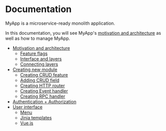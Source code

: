 # Documentation

MyApp is a microservice-ready monolith application.

In this documentation, you will see MyApp's [motivation and architecture](motivation-and-architecture/README.md) as well as how to manage MyApp.

<!--startToc-->
* [Motivation and architecture](motivation-and-architecture/README.md)
    * [Feature flags](motivation-and-architecture/feature-flags.md)
    * [Interface and layers](motivation-and-architecture/interface-and-layers.md)
    * [Connecting layers](motivation-and-architecture/connecting-layers.md)
* [Creating new module](creating-new-module/README.md)
    * [Creating CRUD feature](creating-new-module/creating-c-r-u-d-feature.md)
    * [Adding CRUD field](creating-new-module/adding-c-r-u-d-field.md)
    * [Creating HTTP router](creating-new-module/creating-h-t-t-p-router.md)
    * [Creating Event handler](creating-new-module/creating-event-handler.md)
    * [Creating RPC handler](creating-new-module/creating-r-p-c-handler.md)
* [Authentication + Authorization](authentication-authorization.md)
* [User interface](user-interface/README.md)
    * [Menu](user-interface/menu.md)
    * [Jinja templates](user-interface/jinja-templates.md)
    * [Vue.js](user-interface/vue-js.md)
<!--endToc-->